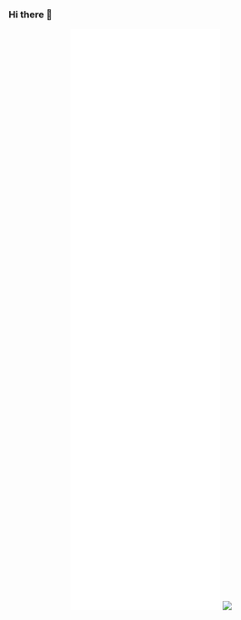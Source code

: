 ### Hi there 👋
<p align="center">
  <img src="/github-metrics.svg" />
    <a href="https://skillicons.dev">
      <img src="https://skillicons.dev/icons?i=aws,babel,bash,bootstrap,c,cloudflare,css,docker,electron,express,figma,firebase,github,githubactions,html,js,jenkins,jest,jquery,kubernetes,md,mongodb,mysql,nginx,nodejs,ps,php,postgres,py,rails,raspberrypi,react,redis,regex,ruby,sentry,tailwind,ts,vite,vitest,vscode,vue,webpack,wordpress,xd" />
    </a>
</p>


<!--
**lacee677/lacee677** is a ✨ _special_ ✨ repository because its `README.md` (this file) appears on your GitHub profile.

Here are some ideas to get you started:

- 🔭 I’m currently working on ...
- 🌱 I’m currently learning ...
- 👯 I’m looking to collaborate on ...
- 🤔 I’m looking for help with ...
- 💬 Ask me about ...
- 📫 How to reach me: ...
- 😄 Pronouns: ...
- ⚡ Fun fact: ...
-->
